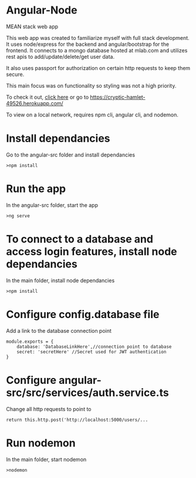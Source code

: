 # Angular-Node
MEAN stack web app


This web app was created to familiarize myself with full stack development. It uses node/express for the backend and angular/bootstrap 
for the frontend. It connects to a mongo database hosted at mlab.com and utilizes rest apis to add/update/delete/get user data.

It also uses passport for authorization on certain http requests to keep them secure.

This main focus was on functionality so styling was not a high priority.

To check it out,  <a href="https://cryptic-hamlet-49526.herokuapp.com/">click here</a> or go to https://cryptic-hamlet-49526.herokuapp.com/

To view on a local network, requires npm cli, angular cli, and nodemon.

# Install dependancies

Go to the angular-src folder and install dependancies

<pre><code>>npm install</code></pre>

# Run the app

In the angular-src folder, start the app

<pre><code>>ng serve</code></pre>

# To connect to a database and access login features, install node dependancies

In the main folder, install node dependancies

<pre><code>>npm install</code></pre>

# Configure config.database file

Add a link to the database connection point

<pre><code>module.exports = {
    database: 'DatabaseLinkHere',//connection point to database
    secret: 'secretHere' //Secret used for JWT authentication
}</code></pre>

# Configure angular-src/src/services/auth.service.ts

Change all http requests to point to

<pre><code>return this.http.post('http://localhost:5000/users/...</code></pre>

# Run nodemon

In the main folder, start nodemon

<pre><code>>nodemon</code></pre>
